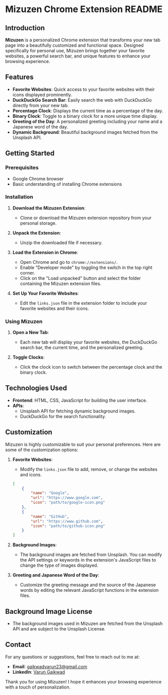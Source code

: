 # Mizuzen Chrome Extension README

## Introduction

**Mizuzen** is a personalized Chrome extension that transforms your new tab page into a beautifully customized and functional space. Designed specifically for personal use, Mizuzen brings together your favorite websites, a powerful search bar, and unique features to enhance your browsing experience.

## Features

- **Favorite Websites**: Quick access to your favorite websites with their icons displayed prominently.
- **DuckDuckGo Search Bar**: Easily search the web with DuckDuckGo directly from your new tab.
- **Percentage Clock**: Displays the current time as a percentage of the day.
- **Binary Clock**: Toggle to a binary clock for a more unique time display.
- **Greeting of the Day**: A personalized greeting including your name and a Japanese word of the day.
- **Dynamic Background**: Beautiful background images fetched from the Unsplash API.

## Getting Started

### Prerequisites

- Google Chrome browser
- Basic understanding of installing Chrome extensions

### Installation

1. **Download the Mizuzen Extension**:
   - Clone or download the Mizuzen extension repository from your personal storage.

2. **Unpack the Extension**:
   - Unzip the downloaded file if necessary.

3. **Load the Extension in Chrome**:
   - Open Chrome and go to `chrome://extensions/`.
   - Enable "Developer mode" by toggling the switch in the top right corner.
   - Click on the "Load unpacked" button and select the folder containing the Mizuzen extension files.

4. **Set Up Your Favorite Websites**:
   - Edit the `links.json` file in the extension folder to include your favorite websites and their icons.

### Using Mizuzen

1. **Open a New Tab**:
   - Each new tab will display your favorite websites, the DuckDuckGo search bar, the current time, and the personalized greeting.
   
2. **Toggle Clocks**:
   - Click the clock icon to switch between the percentage clock and the binary clock.

## Technologies Used

- **Frontend**: HTML, CSS, JavaScript for building the user interface.
- **APIs**: 
  - Unsplash API for fetching dynamic background images.
  - DuckDuckGo for the search functionality.

## Customization

Mizuzen is highly customizable to suit your personal preferences. Here are some of the customization options:

1. **Favorite Websites**:
   - Modify the `links.json` file to add, remove, or change the websites and icons.

   ```json
   [
       {
           "name": "Google",
           "url": "https://www.google.com",
           "icon": "path/to/google-icon.png"
       },
       {
           "name": "GitHub",
           "url": "https://www.github.com",
           "icon": "path/to/github-icon.png"
       }
   ]
   ```
2. **Background Images**:
   - The background images are fetched from Unsplash. You can modify the API settings or keywords in the extension's JavaScript files to change the type of images displayed.

3. **Greeting and Japanese Word of the Day**:
   - Customize the greeting message and the source of the Japanese words by editing the relevant JavaScript functions in the extension files.

## Background Image License

- The background images used in Mizuzen are fetched from the Unsplash API and are subject to the Unsplash License.

## Contact

For any questions or suggestions, feel free to reach out to me at:

- **Email**: gaikwadvarun23@gmail.com
- **LinkedIn**: [Varun Gaikwad](https://www.linkedin.com/in/varun-gaikwad/)

Thank you for using Mizuzen! I hope it enhances your browsing experience with a touch of personalization.
